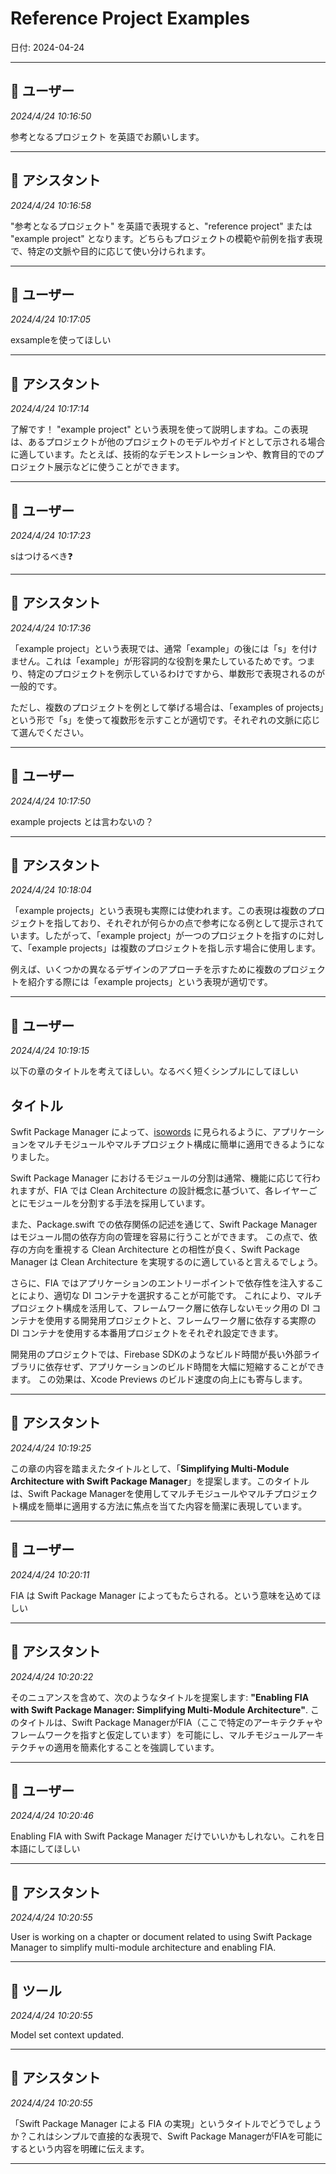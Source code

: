 # Reference Project Examples

日付: 2024-04-24

---

## 👤 ユーザー
*2024/4/24 10:16:50*

参考となるプロジェクト を英語でお願いします。

---

## 🤖 アシスタント
*2024/4/24 10:16:58*

"参考となるプロジェクト" を英語で表現すると、"reference project" または "example project" となります。どちらもプロジェクトの模範や前例を指す表現で、特定の文脈や目的に応じて使い分けられます。

---

## 👤 ユーザー
*2024/4/24 10:17:05*

exsampleを使ってほしい

---

## 🤖 アシスタント
*2024/4/24 10:17:14*

了解です！ "example project" という表現を使って説明しますね。この表現は、あるプロジェクトが他のプロジェクトのモデルやガイドとして示される場合に適しています。たとえば、技術的なデモンストレーションや、教育目的でのプロジェクト展示などに使うことができます。

---

## 👤 ユーザー
*2024/4/24 10:17:23*

sはつけるべき❓

---

## 🤖 アシスタント
*2024/4/24 10:17:36*

「example project」という表現では、通常「example」の後には「s」を付けません。これは「example」が形容詞的な役割を果たしているためです。つまり、特定のプロジェクトを例示しているわけですから、単数形で表現されるのが一般的です。

ただし、複数のプロジェクトを例として挙げる場合は、「examples of projects」という形で「s」を使って複数形を示すことが適切です。それぞれの文脈に応じて選んでください。

---

## 👤 ユーザー
*2024/4/24 10:17:50*

example projects とは言わないの？

---

## 🤖 アシスタント
*2024/4/24 10:18:04*

「example projects」という表現も実際には使われます。この表現は複数のプロジェクトを指しており、それぞれが何らかの点で参考になる例として提示されています。したがって、「example project」が一つのプロジェクトを指すのに対して、「example projects」は複数のプロジェクトを指し示す場合に使用します。

例えば、いくつかの異なるデザインのアプローチを示すために複数のプロジェクトを紹介する際には「example projects」という表現が適切です。

---

## 👤 ユーザー
*2024/4/24 10:19:15*

以下の章のタイトルを考えてほしい。なるべく短くシンプルにしてほしい

## タイトル

Swfit Package Manager によって、[isowords](https://github.com/pointfreeco/isowords) に見られるように、アプリケーションをマルチモジュールやマルチプロジェクト構成に簡単に適用できるようになりました。

Swift Package Manager におけるモジュールの分割は通常、機能に応じて行われますが、FIA では Clean Architecture の設計概念に基づいて、各レイヤーごとにモジュールを分割する手法を採用しています。

また、Package.swift での依存関係の記述を通じて、Swift Package Manager はモジュール間の依存方向の管理を容易に行うことができます。
この点で、依存の方向を重視する Clean Architecture との相性が良く、Swift Package Manager は Clean Architecture を実現するのに適していると言えるでしょう。

さらに、FIA ではアプリケーションのエントリーポイントで依存性を注入することにより、適切な DI コンテナを選択することが可能です。
これにより、マルチプロジェクト構成を活用して、フレームワーク層に依存しないモック用の DI コンテナを使用する開発用プロジェクトと、フレームワーク層に依存する実際の DI コンテナを使用する本番用プロジェクトをそれぞれ設定できます。

開発用のプロジェクトでは、Firebase SDKのようなビルド時間が長い外部ライブラリに依存せず、アプリケーションのビルド時間を大幅に短縮することができます。
この効果は、Xcode Previews のビルド速度の向上にも寄与します。

---

## 🤖 アシスタント
*2024/4/24 10:19:25*

この章の内容を踏まえたタイトルとして、「**Simplifying Multi-Module Architecture with Swift Package Manager**」を提案します。このタイトルは、Swift Package Managerを使用してマルチモジュールやマルチプロジェクト構成を簡単に適用する方法に焦点を当てた内容を簡潔に表現しています。

---

## 👤 ユーザー
*2024/4/24 10:20:11*

FIA は Swift Package Manager によってもたらされる。という意味を込めてほしい

---

## 🤖 アシスタント
*2024/4/24 10:20:22*

そのニュアンスを含めて、次のようなタイトルを提案します: **"Enabling FIA with Swift Package Manager: Simplifying Multi-Module Architecture"**. このタイトルは、Swift Package ManagerがFIA（ここで特定のアーキテクチャやフレームワークを指すと仮定しています）を可能にし、マルチモジュールアーキテクチャの適用を簡素化することを強調しています。

---

## 👤 ユーザー
*2024/4/24 10:20:46*

Enabling FIA with Swift Package Manager だけでいいかもしれない。これを日本語にしてほしい

---

## 🤖 アシスタント
*2024/4/24 10:20:55*

User is working on a chapter or document related to using Swift Package Manager to simplify multi-module architecture and enabling FIA.

---

## 🔧 ツール
*2024/4/24 10:20:55*

Model set context updated.

---

## 🤖 アシスタント
*2024/4/24 10:20:55*

「Swift Package Manager による FIA の実現」というタイトルでどうでしょうか？これはシンプルで直接的な表現で、Swift Package ManagerがFIAを可能にするという内容を明確に伝えます。

---
